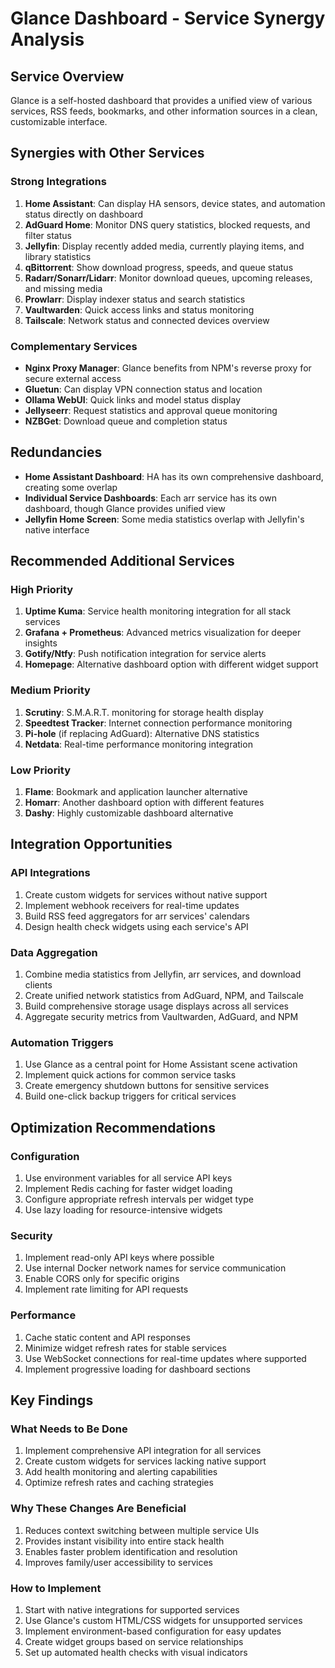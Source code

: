 # Glance Dashboard - Service Synergy Analysis

## Service Overview
Glance is a self-hosted dashboard that provides a unified view of various services, RSS feeds, bookmarks, and other information sources in a clean, customizable interface.

## Synergies with Other Services

### Strong Integrations
1. **Home Assistant**: Can display HA sensors, device states, and automation status directly on dashboard
2. **AdGuard Home**: Monitor DNS query statistics, blocked requests, and filter status
3. **Jellyfin**: Display recently added media, currently playing items, and library statistics
4. **qBittorrent**: Show download progress, speeds, and queue status
5. **Radarr/Sonarr/Lidarr**: Monitor download queues, upcoming releases, and missing media
6. **Prowlarr**: Display indexer status and search statistics
7. **Vaultwarden**: Quick access links and status monitoring
8. **Tailscale**: Network status and connected devices overview

### Complementary Services
- **Nginx Proxy Manager**: Glance benefits from NPM's reverse proxy for secure external access
- **Gluetun**: Can display VPN connection status and location
- **Ollama WebUI**: Quick links and model status display
- **Jellyseerr**: Request statistics and approval queue monitoring
- **NZBGet**: Download queue and completion status

## Redundancies
- **Home Assistant Dashboard**: HA has its own comprehensive dashboard, creating some overlap
- **Individual Service Dashboards**: Each arr service has its own dashboard, though Glance provides unified view
- **Jellyfin Home Screen**: Some media statistics overlap with Jellyfin's native interface

## Recommended Additional Services

### High Priority
1. **Uptime Kuma**: Service health monitoring integration for all stack services
2. **Grafana + Prometheus**: Advanced metrics visualization for deeper insights
3. **Gotify/Ntfy**: Push notification integration for service alerts
4. **Homepage**: Alternative dashboard option with different widget support

### Medium Priority
1. **Scrutiny**: S.M.A.R.T. monitoring for storage health display
2. **Speedtest Tracker**: Internet connection performance monitoring
3. **Pi-hole** (if replacing AdGuard): Alternative DNS statistics
4. **Netdata**: Real-time performance monitoring integration

### Low Priority
1. **Flame**: Bookmark and application launcher alternative
2. **Homarr**: Another dashboard option with different features
3. **Dashy**: Highly customizable dashboard alternative

## Integration Opportunities

### API Integrations
1. Create custom widgets for services without native support
2. Implement webhook receivers for real-time updates
3. Build RSS feed aggregators for arr services' calendars
4. Design health check widgets using each service's API

### Data Aggregation
1. Combine media statistics from Jellyfin, arr services, and download clients
2. Create unified network statistics from AdGuard, NPM, and Tailscale
3. Build comprehensive storage usage displays across all services
4. Aggregate security metrics from Vaultwarden, AdGuard, and NPM

### Automation Triggers
1. Use Glance as a central point for Home Assistant scene activation
2. Implement quick actions for common service tasks
3. Create emergency shutdown buttons for sensitive services
4. Build one-click backup triggers for critical services

## Optimization Recommendations

### Configuration
1. Use environment variables for all service API keys
2. Implement Redis caching for faster widget loading
3. Configure appropriate refresh intervals per widget type
4. Use lazy loading for resource-intensive widgets

### Security
1. Implement read-only API keys where possible
2. Use internal Docker network names for service communication
3. Enable CORS only for specific origins
4. Implement rate limiting for API requests

### Performance
1. Cache static content and API responses
2. Minimize widget refresh rates for stable services
3. Use WebSocket connections for real-time updates where supported
4. Implement progressive loading for dashboard sections

## Key Findings

### What Needs to Be Done
1. Implement comprehensive API integration for all services
2. Create custom widgets for services lacking native support
3. Add health monitoring and alerting capabilities
4. Optimize refresh rates and caching strategies

### Why These Changes Are Beneficial
1. Reduces context switching between multiple service UIs
2. Provides instant visibility into entire stack health
3. Enables faster problem identification and resolution
4. Improves family/user accessibility to services

### How to Implement
1. Start with native integrations for supported services
2. Use Glance's custom HTML/CSS widgets for unsupported services
3. Implement environment-based configuration for easy updates
4. Create widget groups based on service relationships
5. Set up automated health checks with visual indicators